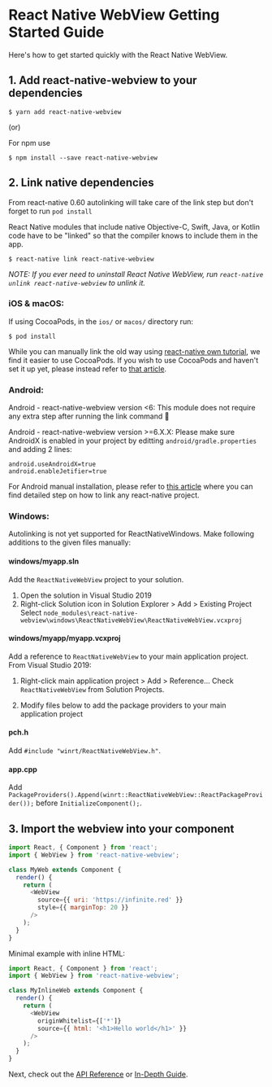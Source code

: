 # React Native WebView Getting Started Guide

Here's how to get started quickly with the React Native WebView.

## 1. Add react-native-webview to your dependencies

```
$ yarn add react-native-webview
```

(or)

For npm use

```
$ npm install --save react-native-webview
```

## 2. Link native dependencies

From react-native 0.60 autolinking will take care of the link step but don't forget to run `pod install`

React Native modules that include native Objective-C, Swift, Java, or Kotlin code have to be "linked" so that the compiler knows to include them in the app.

```
$ react-native link react-native-webview
```

_NOTE: If you ever need to uninstall React Native WebView, run `react-native unlink react-native-webview` to unlink it._

### iOS & macOS:

If using CocoaPods, in the `ios/` or `macos/` directory run:

```
$ pod install
```

While you can manually link the old way using [react-native own tutorial](https://reactnative.dev/docs/linking-libraries-ios), we find it easier to use CocoaPods.
If you wish to use CocoaPods and haven't set it up yet, please instead refer to [that article](https://engineering.brigad.co/demystifying-react-native-modules-linking-ae6c017a6b4a).

### Android:

Android - react-native-webview version <6:
This module does not require any extra step after running the link command 🎉

Android - react-native-webview version >=6.X.X:
Please make sure AndroidX is enabled in your project by editting `android/gradle.properties` and adding 2 lines:

```
android.useAndroidX=true
android.enableJetifier=true
```

For Android manual installation, please refer to [this article](https://engineering.brigad.co/demystifying-react-native-modules-linking-964399ec731b) where you can find detailed step on how to link any react-native project.

### Windows:

Autolinking is not yet supported for ReactNativeWindows. Make following additions to the given files manually:

#### **windows/myapp.sln**

Add the `ReactNativeWebView` project to your solution.

1. Open the solution in Visual Studio 2019
2. Right-click Solution icon in Solution Explorer > Add > Existing Project
   Select `node_modules\react-native-webview\windows\ReactNativeWebView\ReactNativeWebView.vcxproj`

#### **windows/myapp/myapp.vcxproj**

Add a reference to `ReactNativeWebView` to your main application project. From Visual Studio 2019:

1. Right-click main application project > Add > Reference...
   Check `ReactNativeWebView` from Solution Projects.

2. Modify files below to add the package providers to your main application project

#### **pch.h**

Add `#include "winrt/ReactNativeWebView.h"`.

#### **app.cpp**

Add `PackageProviders().Append(winrt::ReactNativeWebView::ReactPackageProvider());` before `InitializeComponent();`.

## 3. Import the webview into your component

```js
import React, { Component } from 'react';
import { WebView } from 'react-native-webview';

class MyWeb extends Component {
  render() {
    return (
      <WebView
        source={{ uri: 'https://infinite.red' }}
        style={{ marginTop: 20 }}
      />
    );
  }
}
```

Minimal example with inline HTML:

```js
import React, { Component } from 'react';
import { WebView } from 'react-native-webview';

class MyInlineWeb extends Component {
  render() {
    return (
      <WebView
        originWhitelist={['*']}
        source={{ html: '<h1>Hello world</h1>' }}
      />
    );
  }
}
```

Next, check out the [API Reference](Reference.md) or [In-Depth Guide](Guide.md).
